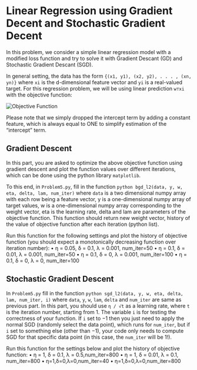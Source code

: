 # Linear Regression using Gradient Decent and Stochastic Gradient Decent

In this problem, we consider a simple linear regression model with a modified loss function and try to solve it with Gradient Descant (GD) and Stochastic Gradient Descant (SGD).

In general setting, the data has the form ```{(x1, y1), (x2, y2), . . . , (xn, yn)}``` where ```xi``` is the d-dimensional feature vector and ```yi``` is a real-valued target. For this regression problem, we will be using linear prediction ```w⊤xi``` with the objective function:

![Objective Function](https://github.com/mrigankdoshy/linear-regression-gd-sgd/Function.png)

Please note that we simply dropped the intercept term by adding a constant feature, which is always equal to ONE to simplify estimation of the “intercept” term.

## Gradient Descent

In this part, you are asked to optimize the above objective function using gradient descent and plot the function values over different iterations, which can be done using the python library ```matplotlib```.

To this end, in ```Problem5.py```, fill in the function ```python bgd_l2(data, y, w, eta, delta, lam, num_iter)``` where ```data``` is a two dimensional numpy array with each row being a feature vector, y is a one-dimensional numpy array of target values, w is a one-dimensional numpy array corresponding to the weight vector, eta is the learning rate, delta and lam are parameters of the objective function. This function should return new weight vector, history of the value of objective function after each iteration (python list).

Run this function for the following settings and plot the history of objective function (you should expect a monotonically decreasing function over iteration number):
• η = 0.05, δ = 0.1, λ = 0.001, num_iter=50 
• η = 0.1, δ = 0.01, λ = 0.001, num_iter=50 
• η = 0.1, δ = 0, λ = 0.001, num_iter=100 
• η = 0.1, δ = 0, λ = 0, num_iter=100

## Stochastic Gradient Descent

In ```Problem5.py``` fill in the function ```python sgd_l2(data, y, w, eta, delta, lam, num_iter, i)``` where ```data```, ```y```, ```w```, ```lam```, ```delta``` and ```num_iter``` are same as previous part. In this part, you should use ```η / √t``` as a learning rate, where ```t``` is the iteration number, starting from 1. The variable ```i``` is for testing the correctness of your function. If ```i``` set to −1 then you just need to apply the normal SGD (randomly select the data point), which runs for ```num_iter```, but if ```i``` set to something else (other than −1), your code only needs to compute SGD for that specific data point (in this case, the ```num_iter``` will be 1!).

Run this function for the settings below and plot the history of objective function: 
• η = 1, δ = 0.1, λ = 0.5,num_iter=800
• η = 1, δ = 0.01, λ = 0.1, num_iter=800
• η=1,δ=0,λ=0,num_iter=40
• η=1,δ=0,λ=0,num_iter=800
